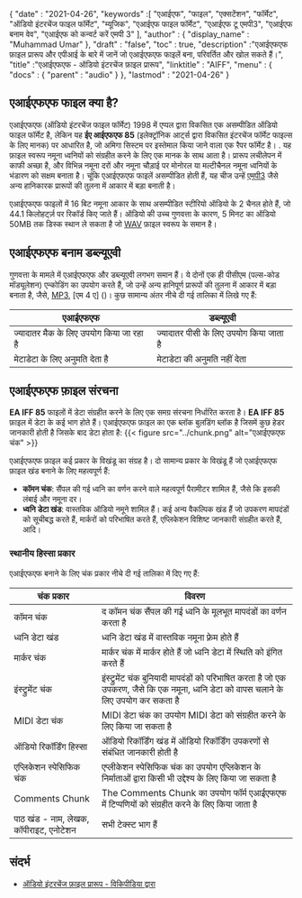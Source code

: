 {
  "date" : "2021-04-26",
  "keywords" :[ "एआईएफ", "फाइल", "एक्सटेंशन", "फॉर्मेट", "ऑडियो इंटरचेंज फाइल फॉर्मेट", "म्यूजिक", "एआईएफ फाइल फॉर्मेट", "एआईएफ टू एमपी3", "एआईएफ बनाम वेव", "एआईएफ को कन्वर्ट करें एमपी 3" ],
  "author" : {
    "display_name" : "Muhammad Umar"
},
  "draft" : "false",
  "toc" : true,
  "description" :"एआईएफएफ फ़ाइल प्रारूप और एपीआई के बारे में जानें जो एआईएफएफ फाइलें बना, परिवर्तित और खोल सकते हैं।",
  "title" :"एआईएफएफ - ऑडियो इंटरचेंज फ़ाइल प्रारूप",
  "linktitle" : "AIFF",
  "menu" : {
    "docs" : {
      "parent" : "audio"
}
},
  "lastmod" : "2021-04-26"
}

## एआईएफएफ फाइल क्या है?
एआईएफएफ (ऑडियो इंटरचेंज फाइल फॉर्मेट) 1998 में एप्पल द्वारा विकसित एक असम्पीडित ऑडियो फाइल फॉर्मेट है, लेकिन यह **ईए आईएफएफ 85** (इलेक्ट्रॉनिक आर्ट्स द्वारा विकसित इंटरचेंज फॉर्मेट फाइल्स के लिए मानक) पर आधारित है, जो अमिगा सिस्टम पर इस्तेमाल किया जाने वाला एक रैपर फॉर्मेट है। . यह फ़ाइल स्वरूप नमूना ध्वनियों को संग्रहीत करने के लिए एक मानक के साथ आता है। प्रारूप लचीलेपन में काफी अच्छा है, और विभिन्न नमूना दरों और नमूना चौड़ाई पर मोनोरल या मल्टीचैनल नमूना ध्वनियों के भंडारण को सक्षम बनाता है। चूंकि एआईएफएफ फाइलें असम्पीडित होती हैं, यह चीज उन्हें [एमपी3](https://docs.fileformat.com/audio/mp3/) जैसे अन्य हानिकारक प्रारूपों की तुलना में आकार में बड़ा बनाती है।

एआईएफएफ फाइलों में 16 बिट नमूना आकार के साथ असम्पीडित स्टीरियो ऑडियो के 2 चैनल होते हैं, जो 44.1 किलोहर्ट्ज़ पर रिकॉर्ड किए जाते हैं। ऑडियो की उच्च गुणवत्ता के कारण, 5 मिनट का ऑडियो 50MB तक डिस्क स्थान ले सकता है जो [WAV](https://docs.fileformat.com/audio/wav/) फ़ाइल स्वरूप के समान है।

## एआईएफएफ बनाम डब्ल्यूएवी

गुणवत्ता के मामले में एआईएफएफ और डब्ल्यूएवी लगभग समान हैं। ये दोनों एक ही पीसीएम (पल्स-कोड मॉड्यूलेशन) एन्कोडिंग का उपयोग करते हैं, जो उन्हें अन्य हानिपूर्ण प्रारूपों की तुलना में आकार में बड़ा बनाता है, जैसे, [MP3](https://docs.fileformat.com/audio/mp3/), [एम 4 ए] ()। कुछ सामान्य अंतर नीचे दी गई तालिका में लिखे गए हैं:

|एआईएफएफ|डब्ल्यूएवी|
---|---|
|ज्यादातर मैक के लिए उपयोग किया जा रहा है|ज्यादातर पीसी के लिए उपयोग किया जाता है|
|मेटाडेटा के लिए अनुमति देता है| मेटाडेटा की अनुमति नहीं देता|

## एआईएफएफ फ़ाइल संरचना

**EA IFF 85** फाइलों में डेटा संग्रहीत करने के लिए एक समग्र संरचना निर्धारित करता है। **EA IFF 85** फ़ाइल में डेटा के कई भाग होते हैं। एआईएफएफ फ़ाइल का एक ब्लॉक बुलडिंग ब्लॉक है जिसमें कुछ हेडर जानकारी होती है जिसके बाद डेटा होता है:
{{< figure src="../chunk.png" alt="एआईएफएफ चंक" >}}

एआईएफएफ फ़ाइल कई प्रकार के विखंडू का संग्रह है। दो सामान्य प्रकार के विखंडू हैं जो एआईएफएफ फ़ाइल खंड बनाने के लिए महत्वपूर्ण हैं:
- **कॉमन चंक**: सैंपल की गई ध्वनि का वर्णन करने वाले महत्वपूर्ण पैरामीटर शामिल हैं, जैसे कि इसकी लंबाई और नमूना दर।
- **ध्वनि डेटा खंड**: वास्तविक ऑडियो नमूने शामिल हैं।
कई अन्य वैकल्पिक खंड हैं जो उपकरण मापदंडों को सूचीबद्ध करते हैं, मार्करों को परिभाषित करते हैं, एप्लिकेशन विशिष्ट जानकारी संग्रहीत करते हैं, आदि।

### स्थानीय हिस्सा प्रकार

एआईएफएफ बनाने के लिए चंक प्रकार नीचे दी गई तालिका में दिए गए हैं:

|चंक प्रकार| विवरण|
---|---|
|कॉमन चंक|द कॉमन चंक सैंपल की गई ध्वनि के मूलभूत मापदंडों का वर्णन करता है|
|ध्वनि डेटा खंड|ध्वनि डेटा खंड में वास्तविक नमूना फ़्रेम होते हैं|
|मार्कर चंक|मार्कर चंक में मार्कर होते हैं जो ध्वनि डेटा में स्थिति को इंगित करते हैं|
|इंस्ट्रुमेंट चंक|इंस्ट्रुमेंट चंक बुनियादी मापदंडों को परिभाषित करता है जो एक उपकरण, जैसे कि एक नमूना, ध्वनि डेटा को वापस चलाने के लिए उपयोग कर सकता है|
|MIDI डेटा चंक|MIDI डेटा चंक का उपयोग MIDI डेटा को संग्रहीत करने के लिए किया जा सकता है|
|ऑडियो रिकॉर्डिंग हिस्सा|ऑडियो रिकॉर्डिंग खंड में ऑडियो रिकॉर्डिंग उपकरणों से संबंधित जानकारी होती है|
|एप्लिकेशन स्पेसिफिक चंक|एप्लीकेशन स्पेसिफिक चंक का उपयोग एप्लिकेशन के निर्माताओं द्वारा किसी भी उद्देश्य के लिए किया जा सकता है|
|Comments Chunk|The Comments Chunk का उपयोग फॉर्म एआईएफएफ में टिप्पणियों को संग्रहीत करने के लिए किया जाता है|
|पाठ खंड - नाम, लेखक, कॉपीराइट, एनोटेशन| सभी टेक्स्ट भाग हैं|

## संदर्भ ##

* [ऑडियो इंटरचेंज फ़ाइल प्रारूप - विकिपीडिया द्वारा](https://en.wikipedia.org/wiki/Audio_Interchange_File_Format)

